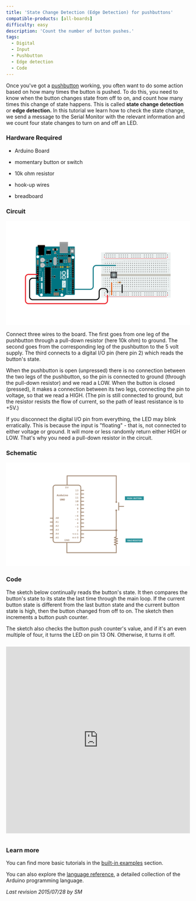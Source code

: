 ```yaml
---
title: 'State Change Detection (Edge Detection) for pushbuttons'
compatible-products: [all-boards]
difficulty: easy
description: 'Count the number of button pushes.'
tags: 
  - Digital
  - Input
  - Pushbutton
  - Edge detection
  - Code
---
```


Once you've got a [pushbutton](/built-in-examples/digital/Button) working, you often want to do some action based on how many times the button is pushed. To do this, you need to know when the button changes state from off to on, and count how many times this change of state happens.  This is called **state change detection** or **edge detection.** In this tutorial we learn how to check the state change, we send a message to the Serial Monitor with the relevant information and we count four state changes to turn on and off an LED.

### Hardware Required

- Arduino Board

- momentary button or switch

- 10k ohm resistor

- hook-up wires

- breadboard

### Circuit

![](assets/circuit.png)


Connect three wires to the board.  The first goes from one leg of the pushbutton through a pull-down resistor (here 10k ohm) to ground.  The second goes from the corresponding leg of the pushbutton to the 5 volt supply.  The third connects to a digital I/O pin (here pin 2) which reads the button's state.

When the pushbutton is open (unpressed) there is no connection between the two legs of the pushbutton, so the pin is connected to ground (through the pull-down resistor) and we read a LOW.  When the button is closed (pressed), it makes a connection between its two legs, connecting the pin to voltage, so that we read a HIGH.  (The pin is still connected to ground, but the resistor resists the flow of current, so the path of least resistance is to +5V.)

If you disconnect the digital I/O pin from everything, the LED may blink erratically.  This is because the input is "floating" - that is, not connected to either voltage or ground. It will more or less randomly return either HIGH or LOW.  That's why you need a pull-down resistor in the circuit.

### Schematic


![](assets/schematic.png)

### Code

The sketch below continually reads the button's state.  It then compares the button's state to its state the last time through the main loop.  If the current button state is different from the last button state and the current button state is high, then the button changed from off to on.  The sketch then increments a button push counter.

The sketch also checks the button push counter's value, and if it's an even multiple of four, it turns the LED on pin 13 ON.  Otherwise, it turns it off.

<iframe src='https://create.arduino.cc/example/builtin/02.Digital%5CStateChangeDetection/StateChangeDetection/preview?embed&snippet' style='height:510px;width:100%;margin:10px 0' frameborder='0'></iframe>

### Learn more

You can find more basic tutorials in the [built-in examples](/built-in-examples) section.

You can also explore the [language reference](https://www.arduino.cc/reference/en/), a detailed collection of the Arduino programming language.

*Last revision 2015/07/28 by SM*